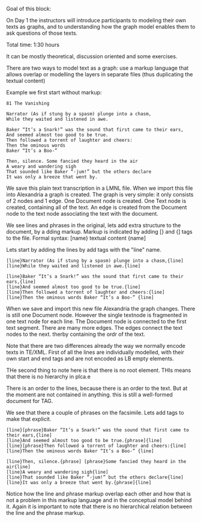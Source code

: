 Goal of this block:

On Day 1 the instructors will introduce participants to modeling their own texts as graphs, and to understanding how the graph model enables them to ask questions of those texts.

Total time: 1:30 hours

It can be mostly theoretical, discussion oriented and some exercises.


There are two ways to model text as a graph: use a markup language that allows overlap or modelling the layers in separate files (thus duplicating the textual content)


Example we first start without markup:


```
81 The Vanishing

Narrator (As if stung by a spasm) plunge into a chasm,
While they waited and listened in awe.

Baker “It’s a Snark!” was the sound that first came to their ears,
And seemed almost too good to be true.
Then followed a torrent of laughter and cheers:
Then the ominous words 
Baker “It’s a Boo-”

Then, silence. Some fancied they heard in the air
A weary and wandering sigh
That sounded like Baker “-jum!” but the others declare
It was only a breeze that went by.
```

We save this plain text transcription in a LMNL file.
When we import this file into Alexandria a graph is created. The graph is very simple: it only consists of 2 nodes and 1 edge. One Document node is created. One Text node is created, containing all of the text. An edge is created from the Document node to the text node associating the text with the document.

We see lines and phrases in the original,
lets add extra structure to the document, by a dding markup. Markup is indicated by adding [} and {] tags to the file. Formal syntax: [name} textual content {name]

Lets start by adding the lines by add tags with the "line" name.

```
[line}Narrator (As if stung by a spasm) plunge into a chasm,{line]
[line}While they waited and listened in awe.{line]

[line}Baker “It’s a Snark!” was the sound that first came to their ears,{line]
[line}And seemed almost too good to be true.{line]
[line}Then followed a torrent of laughter and cheers:{line]
[line}Then the ominous words Baker “It’s a Boo-” {line]
```

When we save and import this new file Alexandria the graph changes. There is still one Document node. However the single textnode is fragmented in one text node for each line. The Document node is connected to the first text segment. There are many more edges. The edges connect the text nodes to the next. therby containing the ordr of the text.

Note that there are two differences already the way we normally encode texts in TE/XML.
First of all the lines are individually modelled, with their own start and end tags and are not encoded as LB empty elements.

THe second thing to note here is that there is no root element. THIs means that there is no hierarchy in plca.e

There is an order to the lines, because there is an order to the text. But at the moment are not contained in anything. this is still a well-formed document for TAG.

We see that there a couple of phrases on the facsimile. Lets add tags to make that explicit.

```
[line}[phrase}Baker “It’s a Snark!” was the sound that first came to their ears,{line]
[line}And seemed almost too good to be true.{phrase]{line]
[line}[phrase}Then followed a torrent of laughter and cheers:{line]
[line}Then the ominous words Baker “It’s a Boo-” {line]

[line}Then, silence.{phrase] [phrase}Some fancied they heard in the air{line]
[line}A weary and wandering sigh{line]
[line}That sounded like Baker “-jum!” but the others declare{line]
[line}It was only a breeze that went by.{phrase]{line]
```

Notice how the line and phrase markup overlap each other and how that is not a problem in this markup language and in the conceptual model behind it. Again it is important to note that there is no hierarchical relation between the line and the phrase markup.


  


